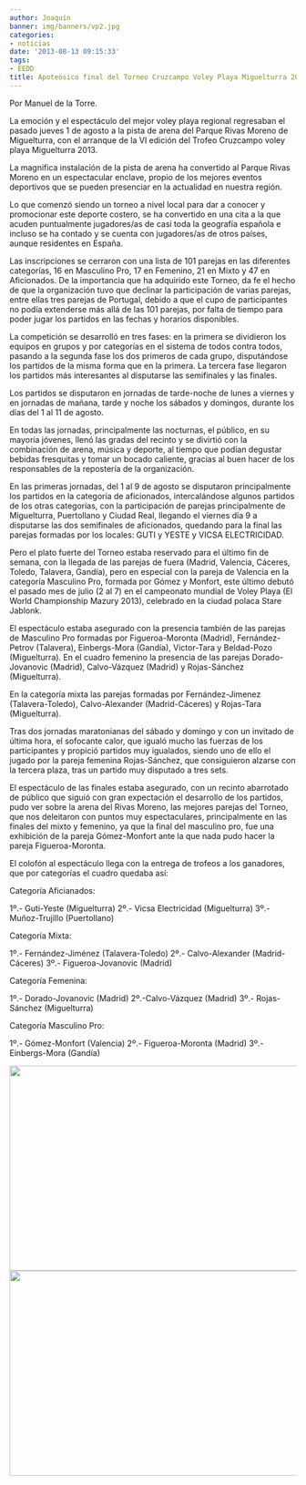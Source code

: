 ```yaml
---
author: Joaquín
banner: img/banners/vp2.jpg
categories:
- noticias
date: '2013-08-13 09:15:33'
tags:
- EEDD
title: Apoteósico final del Torneo Cruzcampo Voley Playa Miguelturra 2013.
---
```


Por Manuel de la Torre.

La emoción y el espectáculo del mejor voley playa regional regresaban el pasado jueves 1 de agosto a la pista de arena del Parque Rivas Moreno de Miguelturra, con el arranque de la VI edición del Trofeo Cruzcampo voley playa Miguelturra 2013.

La magnifica instalación de la pista de arena ha convertido al Parque Rivas Moreno en un espectacular enclave, propio de los mejores eventos deportivos que se pueden presenciar en la actualidad en nuestra región.

Lo que comenzó siendo un torneo a nivel local para dar a conocer y promocionar este deporte costero, se ha convertido en una cita a la que acuden puntualmente jugadores/as de casi toda la geografía española e incluso se ha contado y se cuenta con jugadores/as de otros países, aunque residentes en España.

Las inscripciones se cerraron con una lista de 101 parejas en las diferentes categorías,  16 en Masculino Pro, 17 en Femenino, 21 en Mixto y 47 en Aficionados. De la importancia que ha adquirido este Torneo, da fe el hecho de que la organización tuvo que declinar la participación de varias parejas, entre ellas tres parejas de Portugal, debido a que el cupo de participantes no podía extenderse más allá de las 101 parejas, por falta de tiempo para poder jugar los partidos en las fechas y horarios disponibles.

La competición se desarrolló en tres fases: en la primera se dividieron los equipos en grupos y por categorías en el sistema de todos contra todos, pasando a la segunda fase los dos primeros de cada grupo, disputándose los partidos de la misma forma que en la primera. La tercera fase llegaron los partidos más interesantes al disputarse las semifinales y las finales.

Los partidos se disputaron en jornadas de tarde-noche de lunes a viernes y en jornadas de mañana, tarde y noche los sábados y domingos, durante los días del 1 al 11 de agosto.

En todas las jornadas, principalmente las nocturnas, el público, en su mayoría jóvenes, llenó las gradas del recinto y se divirtió con la combinación de arena, música y deporte, al tiempo que podían degustar bebidas fresquitas y tomar un bocado caliente, gracias al buen hacer de los responsables de la repostería de la organización.

En las primeras jornadas, del 1 al 9 de agosto se disputaron principalmente los partidos en la categoría de aficionados, intercalándose algunos partidos de los otras categorías, con la participación de parejas principalmente de Miguelturra, Puertollano y Ciudad Real, llegando el viernes día 9  a disputarse las dos semifinales de aficionados, quedando para la final las parejas formadas por los locales: GUTI y YESTE y VICSA ELECTRICIDAD.

 Pero el plato fuerte del Torneo estaba reservado para el último fin de semana, con la llegada de las parejas de fuera (Madrid, Valencia, Cáceres, Toledo, Talavera, Gandía), pero en especial con la pareja de Valencia en la categoría Masculino Pro, formada por Gómez y Monfort, este último debutó el pasado mes de julio (2 al 7) en el campeonato mundial de Voley Playa (El World Championship Mazury 2013), celebrado en la ciudad polaca Stare Jablonk.

El espectáculo estaba asegurado con la presencia también de las parejas de Masculino Pro formadas por Figueroa-Moronta (Madrid), Fernández-Petrov (Talavera), Einbergs-Mora (Gandía), Victor-Tara y Beldad-Pozo (Miguelturra).
En el cuadro femenino la presencia de las parejas Dorado-Jovanovic (Madrid), Calvo-Vázquez (Madrid) y Rojas-Sánchez (Miguelturra).

En la categoría mixta las parejas formadas por Fernández-Jimenez (Talavera-Toledo), Calvo-Alexander (Madrid-Cáceres) y Rojas-Tara (Miguelturra).

Tras dos jornadas maratonianas del sábado y domingo y con un invitado de última hora, el sofocante calor, que igualó mucho las fuerzas de los participantes y propició partidos muy igualados, siendo uno de ello el jugado por la pareja femenina Rojas-Sánchez, que consiguieron alzarse con la tercera plaza, tras un partido muy disputado a tres sets.

El espectáculo de las finales estaba asegurado, con un recinto abarrotado de público que siguió con gran expectación el desarrollo de los partidos, pudo ver sobre la arena del Rivas Moreno, las mejores parejas del Torneo, que nos deleitaron con puntos muy espectaculares, principalmente en las finales del mixto y femenino, ya que la final del masculino pro, fue una exhibición de la pareja Gómez-Monfort ante la que nada pudo hacer la pareja Figueroa-Moronta.

El colofón al espectáculo llega con la entrega de trofeos a los ganadores, que por categorías el cuadro quedaba así:

Categoría Aficianados:

1º.- Guti-Yeste (Miguelturra)
2º.- Vicsa Electricidad (Miguelturra)
3º.- Muñoz-Trujillo (Puertollano)

Categoría Mixta:

1º.- Fernández-Jiménez (Talavera-Toledo)
2º.- Calvo-Alexander (Madrid-Cáceres)
3º.- Figueroa-Jovanovic (Madrid)

Categoría Femenina:

1º.- Dorado-Jovanovic (Madrid)
2º.-Calvo-Vázquez (Madrid)
3º.- Rojas-Sánchez (Miguelturra)

Categoría Masculino Pro:

1º.- Gómez-Monfort (Valencia)
2º.- Figueroa-Moronta (Madrid)
3º.- Einbergs-Mora (Gandía)

<center>
<img src="http://www.advmiguelturra.org/img/banners/vp1.jpg" height="360" width="520"/> </center>

<center>
<img src="http://www.advmiguelturra.org/img/banners/vp2.jpg" height="360" width="520"/> </center>


